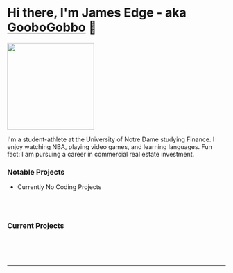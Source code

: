 # Hi there, I'm James Edge - aka [GooboGobbo][website] 👋

<img src="https://github.com/GooboGobbo/GooboGobbo/blob/main/Headshot%20Best%201%20(1).png" width="200"/>

I'm a student-athlete at the University of Notre Dame studying Finance. I enjoy watching NBA, playing video games, and learning languages.
Fun fact: I am pursuing a career in commercial real estate investment.
<br />
### Notable Projects
- Currently No Coding Projects
<br />
<br />

### Current Projects


<br />
<br />
<br />

---

[website]: https://www.linkedin.com/in/jamesdedge/

